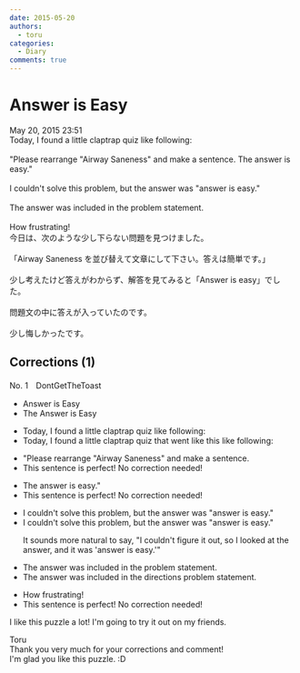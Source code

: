```yaml
---
date: 2015-05-20
authors:
  - toru
categories:
  - Diary
comments: true
---
```


# Answer is Easy
<div class="date">May 20, 2015 23:51</div>
<div id="post"><div id="body_show_ori">
Today, I found a little claptrap quiz like following:<br/><br/>"Please rearrange "Airway Saneness" and make a sentence. The answer is easy."<br/><br/>I couldn't solve this problem, but the answer was "answer is easy."<br/><br/>The answer was included in the problem statement.<br/><br/>How frustrating!
</div></div>

<!-- more -->

<div id="post_ja"><div id="body_show_mo">
今日は、次のような少し下らない問題を見つけました。<br/><br/>「Airway Saneness を並び替えて文章にして下さい。答えは簡単です。」<br/><br/>少し考えたけど答えがわからず、解答を見てみると「Answer is easy」でした。<br/><br/>問題文の中に答えが入っていたのです。<br/><br/>少し悔しかったです。
</div></div>

## Corrections (1)
<div id="block"><div class="first_name"> No. 1　<span class="just_name">DontGetTheToast</span></div><div id="block2">
<ul class="correction_field">
<li class="incorrect">Answer is Easy</li>
<li class="corrected correct">
<span class="f_blue">The</span> Answer is Easy
</li>
</ul>
<ul class="correction_field">
<li class="incorrect">Today, I found a little claptrap quiz like following:</li>
<li class="corrected correct">
Today, I found a little claptrap quiz<span class="f_blue"> that went like this</span> <span class="f_gray"><span class="sline">like following</span></span>:
</li>
</ul>
<ul class="correction_field">
<li class="incorrect">"Please rearrange "Airway Saneness" and make a sentence.</li>
<li class="corrected perfect">This sentence is perfect! No correction needed!</li>
</ul>
<ul class="correction_field">
<li class="incorrect">The answer is easy."</li>
<li class="corrected perfect">This sentence is perfect! No correction needed!</li>
</ul>
<ul class="correction_field">
<li class="incorrect">I couldn't solve this problem, but the answer was "answer is easy."</li>
<li class="corrected correct">
I couldn't solve this problem, but the answer was "answer is easy."
<p class="correction_comment">It sounds more natural to say, "I couldn't figure it out, so I looked at the answer, and it was 'answer is easy.'"</p>
</li>
</ul>
<ul class="correction_field">
<li class="incorrect">The answer was included in the problem statement.</li>
<li class="corrected correct">
The answer was included in the<span class="f_blue"> directions</span> <span class="f_gray"><span class="sline">problem statement</span></span>.
</li>
</ul>
<ul class="correction_field">
<li class="incorrect">How frustrating!</li>
<li class="corrected perfect">This sentence is perfect! No correction needed!</li>
</ul>
<p class="comment_small">
 I like this puzzle a lot! I'm going to try it out on my friends.
</p>

</div><div class="name"><span class="just_name">Toru</span><br>
Thank you very much for your corrections and comment!<br/>I'm glad you like this puzzle. :D
</div>
</div>
